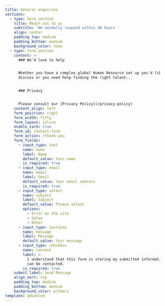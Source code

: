 ```yaml
---
title: General enquiries
sections:
  - type: hero_section
    title: Reach out to us
    subtitle: 'We normally respond within 48 hours '
    align: center
    padding_top: medium
    padding_bottom: medium
    background_color: none
  - type: form_section
    content: >-
      ### We'd love to help


      Whether you have a complex global Human Resource set up you'd like to
      discuss or you need help finding the right talent...


      ### Privacy


      Please consult our [Privacy Policy](/privacy-policy)
    content_align: left
    form_position: right
    form_width: fifty
    form_layout: inline
    enable_card: true
    form_id: contact-form
    form_action: /thank-you
    form_fields:
      - input_type: text
        name: name
        label: Name
        default_value: Your name
        is_required: true
      - input_type: email
        name: email
        label: Email
        default_value: Your email address
        is_required: true
      - input_type: select
        name: subject
        label: Subject
        default_value: Please select
        options:
          - Error on the site
          - Sales
          - Other
      - input_type: textarea
        name: message
        label: Message
        default_value: Your message
      - input_type: checkbox
        name: consent
        label: >-
          I understand that this form is storing my submitted information so I
          can be contacted.
        is_required: true
    submit_label: Send Message
    align_vert: top
    padding_top: medium
    padding_bottom: medium
    background_color: primary
template: advanced
---
```

